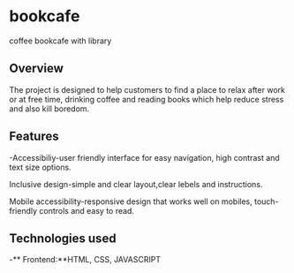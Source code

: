 # bookcafe
coffee bookcafe with library

## Overview
The project is designed to help customers to find a place to relax after work or at free time,
drinking coffee and reading books which help reduce stress and also kill boredom.

## Features
-Accessibiliy-user friendly interface for easy navigation, high contrast and text size options.

Inclusive design-simple and clear layout,clear lebels and instructions.

Mobile accessibility-responsive design that works well on mobiles, touch-friendly controls and easy to read.

## Technologies used
-** Frontend:**HTML, CSS, JAVASCRIPT 
